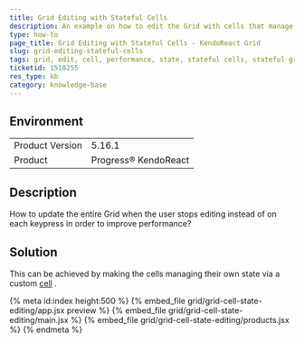 ```yaml
---
title: Grid Editing with Stateful Cells
description: An example on how to edit the Grid with cells that manage their own state
type: how-to
page_title: Grid Editing with Stateful Cells - KendoReact Grid
slug: grid-editing-stateful-cells
tags: grid, edit, cell, performance, state, stateful cells, stateful grid
ticketid: 1518255
res_type: kb
category: knowledge-base
---
```


## Environment

<table>
	<tbody>
		<tr>
			<td>Product Version</td>
			<td>5.16.1</td>
		</tr>
		<tr>
			<td>Product</td>
			<td>Progress® KendoReact</td>
		</tr>
	</tbody>
</table>

## Description

How to update the entire Grid when the user stops editing instead of on each keypress in order to improve performance? 

## Solution

This can be achieved by making the cells managing their own state via a custom [cell](https://www.telerik.com/kendo-react-ui/components/grid/api/GridColumnProps/#toc-cell) .

{% meta id:index height:500 %}
{% embed_file grid/grid-cell-state-editing/app.jsx preview %}
{% embed_file grid/grid-cell-state-editing/main.jsx %}
{% embed_file grid/grid-cell-state-editing/products.jsx  %}
{% endmeta %}
